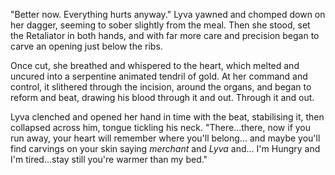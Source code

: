 "Better now. Everything hurts anyway." Lyva yawned and chomped down on her dagger, seeming to sober slightly from the meal. Then she stood, set the Retaliator in both hands, and with far more care and precision began to carve an opening just below the ribs.    

Once cut, she breathed and whispered to the heart, which melted and uncured into a serpentine animated tendril of gold. At her command and control, it slithered through the incision, around the organs, and began to reform and beat, drawing his blood through it and out. Through it and out.    

Lyva clenched and opened her hand in time with the beat, stabilising it, then collapsed across him, tongue tickling his neck. "There...there, now if you run away, your heart will remember where you'll belong... and maybe you'll find carvings on your skin saying *merchant* and *Lyva* and... I'm Hungry and I'm tired...stay still you're warmer than my bed."